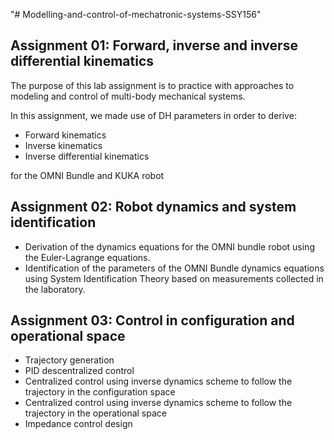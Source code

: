 "# Modelling-and-control-of-mechatronic-systems-SSY156"


## Assignment 01: Forward, inverse and inverse differential kinematics 

The purpose of this lab assignment is to practice with approaches to modeling and control of multi-body mechanical systems.

 In this assignment, we made use of DH parameters in order to derive:
 
 - Forward kinematics
 - Inverse kinematics
 - Inverse differential kinematics
 
 for the OMNI Bundle and KUKA robot



## Assignment 02: Robot dynamics and system identification

- Derivation of the dynamics equations for the OMNI bundle robot using the Euler-Lagrange equations.
- Identification of the parameters of the OMNI Bundle dynamics equations using System Identification Theory based on measurements collected in the laboratory.


## Assignment 03: Control in configuration and operational space

- Trajectory generation
- PID descentralized control
- Centralized control using inverse dynamics scheme to follow the trajectory in the configuration space
- Centralized control using inverse dynamics scheme to follow the trajectory in the operational space
- Impedance control design
